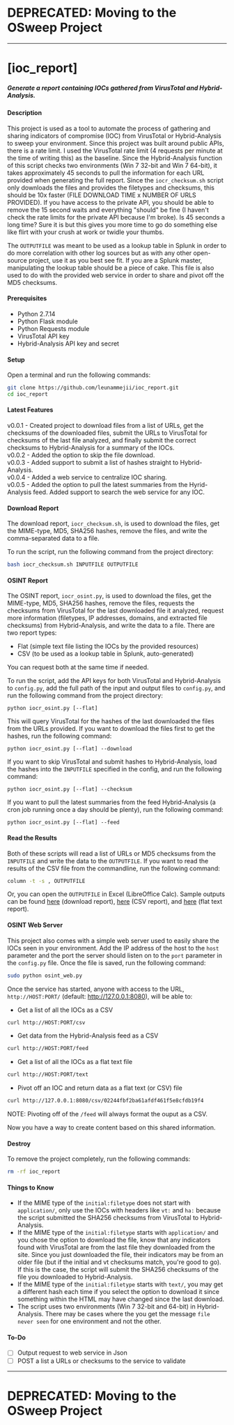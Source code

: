 # DEPRECATED: Moving to the OSweep Project  
---

# [ioc_report]  
##### Generate a report containing IOCs gathered from VirusTotal and Hybrid-Analysis.  

#### Description  
This project is used as a tool to automate the process of gathering and sharing indicators of compromise (IOC) from VirusTotal or Hybrid-Analysis to sweep your environment. Since this project was built around public APIs, there is a rate limit. I used the VirusTotal rate limit (4 requests per minute at the time of writing this) as the baseline. Since the Hybrid-Analysis function of this script checks two environments (Win 7 32-bit and Win 7 64-bit), it takes approximately 45 seconds to pull the information for each URL provided when generating the full report. Since the `iocr_checksum.sh` script only downloads the files and provides the filetypes and checksums, this should be 10x faster (FILE DOWNLOAD TIME x NUMBER OF URLS PROVIDED). If you have access to the private API, you should be able to remove the 15 second waits and everything "should" be fine (I haven't check the rate limits for the private API because I'm broke). Is 45 seconds a long time? Sure it is but this gives you more time to go do something else like flirt with your crush at work or twidle your thumbs.  

The `OUTPUTFILE` was meant to be used as a lookup table in Splunk in order to do more correlation with other log sources but as with any other open-source project, use it as you best see fit. If you are a Splunk master, manipulating the lookup table should be a piece of cake. This file is also used to do with the provided web service in order to share and pivot off the MD5 checksums.  


#### Prerequisites  
- Python 2.7.14  
- Python Flask module  
- Python Requests module  
- VirusTotal API key  
- Hybrid-Analysis API key and secret  

#### Setup  
Open a terminal and run the following commands:  
```bash
git clone https://github.com/leunammejii/ioc_report.git
cd ioc_report
```

#### Latest Features  
v0.0.1 - Created project to download files from a list of URLs, get the checksums of the downloaded files, submit the URLs to VirusTotal for checksums of the last file analyzed, and finally submit the correct checksums to Hybrid-Analysis for a summary of the IOCs.  
v0.0.2 - Added the option to skip the file download.  
v0.0.3 - Added support to submit a list of hashes straight to Hybrid-Analysis.  
v0.0.4 - Added a web service to centralize IOC sharing.  
v0.0.5 - Added the option to pull the latest summaries from the Hyrid-Analysis feed. Added support to search the web service for any IOC.  

#### Download Report  
The download report, `iocr_checksum.sh`, is used to download the files, get the MIME-type, MD5, SHA256 hashes, remove the files, and write the comma-separated data to a file.  

To run the script, run the following command from the project directory:  
```bash
bash iocr_checksum.sh INPUTFILE OUTPUTFILE
```

#### OSINT Report  
The OSINT report, `iocr_osint.py`, is used to download the files, get the MIME-type, MD5, SHA256 hashes, remove the files, requests the checksums from VirusTotal for the last downloaded file it analyzed, request more information (filetypes, IP addresses, domains, and extracted file checksums) from Hybrid-Analysis, and write the data to a file. There are two report types:  
- Flat (simple text file listing the IOCs by the provided resources)  
- CSV (to be used as a lookup table in Splunk, auto-generated)  

You can request both at the same time if needed.  

To run the script, add the API keys for both VirusTotal and Hybrid-Analysis to `config.py`, add the full path of the input and output files to `config.py`, and run the following command from the project directory:  
```
python iocr_osint.py [--flat]
```

This will query VirusTotal for the hashes of the last downloaded the files from the URLs provided. If you want to download the files first to get the hashes, run the following command:  
```
python iocr_osint.py [--flat] --download
```

If you want to skip VirusTotal and submit hashes to Hybrid-Analysis, load the hashes into the `INPUTFILE` specified in the config, and run the following command:  
```
python iocr_osint.py [--flat] --checksum
```

If you want to pull the latest summaries from the feed Hybrid-Analysis (a cron job running once a day should be plenty), run the following command:  
```
python iocr_osint.py [--flat] --feed
```

#### Read the Results  
Both of these scripts will read a list of URLs or MD5 checksums from the `INPUTFILE` and write the data to the `OUTPUTFILE`. If you want to read the results of the CSV file from the commandline, run the following command:  
```bash
column -t -s , OUTPUTFILE
```

Or, you can open the `OUTPUTFILE` in Excel (LibreOffice Calc). Sample outputs can be found [here](https://github.com/leunammejii/ioc_report/blob/master/sample_checksum_report.csv) (download report), [here](https://github.com/leunammejii/ioc_report/blob/master/sample_osint_report.csv) (CSV report), and [here](https://github.com/leunammejii/ioc_report/blob/master/sample_osint_report.txt) (flat text report).  

#### OSINT Web Server  
This project also comes with a simple web server used to easily share the IOCs seen in your environment. Add the IP address of the host to the `host` parameter and the port the server should listen on to the `port` parameter in the `config.py` file. Once the file is saved, run the following command:  
```bash
sudo python osint_web.py
```

Once the service has started, anyone with access to the URL, `http://HOST:PORT/` (default: http://127.0.0.1:8080), will be able to:  
- Get a list of all the IOCs as a CSV  
```bash
curl http://HOST:PORT/csv
```

- Get data from the Hybrid-Analysis feed as a CSV  
```bash
curl http://HOST:PORT/feed
```

- Get a list of all the IOCs as a flat text file  
```bash
curl http://HOST:PORT/text
```

- Pivot off an IOC and return data as a flat text (or CSV) file  
```bash
curl http://127.0.0.1:8080/csv/02244fbf2ba61afdf461f5e8cfdb19f4
```

NOTE: Pivoting off of the `/feed` will always format the ouput as a CSV.  

Now you have a way to create content based on this shared information.  

#### Destroy
To remove the project completely,  run the following commands:  
```bash
rm -rf ioc_report
```  

#### Things to Know  
- If the MIME type of the `initial:filetype` does not start with `application/`, only use the IOCs with headers like `vt:` and `ha:` because the script submitted the SHA256 checksums from VirusTotal to Hybrid-Analysis.  
- If the MIME type of the `initial:filetype` starts with `application/` and you chose the option to download the file, know that any indicators found with VirusTotal are from the last file they downloaded from the site. Since you just downloaded the file, their indicators may be from an older file (but if the initial and vt checksums match, you're good to go). If this is the case, the script will submit the SHA256 checksums of the file you downloaded to Hybrid-Analysis.  
- If the MIME type of the `initial:filetype` starts with `text/`, you may get a different hash each time if you select the option to download it since something within the HTML may have changed since the last download.  
- The script uses two environments (Win 7 32-bit and 64-bit) in Hybrid-Analysis. There may be cases where the you get the message `file never seen` for one environment and not the other.  

#### To-Do  
- [ ] Output request to web service in Json  
- [ ] POST a list a URLs or checksums to the service to validate  

---
# DEPRECATED: Moving to the OSweep Project  
